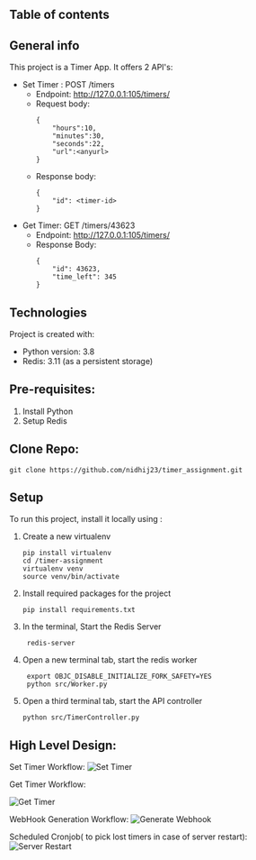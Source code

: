 ## Table of contents


## General info
This project is a Timer App. It offers 2 API's:
* Set Timer : POST /timers
  * Endpoint: http://127.0.0.1:105/timers/
  * Request body:
    ```
    {
        "hours":10,
        "minutes":30,
        "seconds":22,
        "url":<anyurl>
    }
    ```
  * Response body:
    ```
    {
        "id": <timer-id>
    }
    ```
* Get Timer: GET /timers/43623
  * Endpoint: http://127.0.0.1:105/timers/<timer-id>
  * Response Body:
    ```
    {
        "id": 43623,
        "time_left": 345
    }
    ```
	
## Technologies
Project is created with:
* Python version: 3.8
* Redis: 3.11 (as a persistent storage)

	
## Pre-requisites:
1. Install Python
2. Setup Redis

## Clone Repo:
```
git clone https://github.com/nidhij23/timer_assignment.git
```

## Setup
To run this project, install it locally using :
1. Create a new virtualenv
    ```
    pip install virtualenv
    cd /timer-assignment
    virtualenv venv
    source venv/bin/activate
    ```
2. Install required packages for the project
    ```
    pip install requirements.txt
   ```
3. In the terminal, Start the Redis Server
   ```
    redis-server
   ```
4. Open a new terminal tab, start the redis worker
   ```
    export OBJC_DISABLE_INITIALIZE_FORK_SAFETY=YES
    python src/Worker.py
   ```
5. Open a third terminal tab, start the API controller
    ```
   python src/TimerController.py
    ```

## High Level Design:
Set Timer Workflow:
![Set Timer](designs/set-timer.png)

Get Timer Workflow:

![Get Timer](designs/get-timer.png)

WebHook Generation Workflow:
![Generate Webhook](designs/webhook-generation.png)

Scheduled Cronjob( to pick lost timers in case of server restart):
![Server Restart](designs/server-restart.png)


